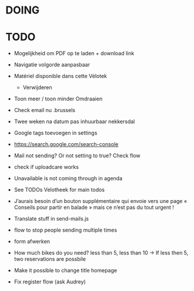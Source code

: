 # DOING
# TODO



- Mogelijkheid om PDF op te laden + download link
- Navigatie volgorde aanpasbaar
- Matériel disponible dans cette Vélotek
    - Verwijderen
- Toon meer / toon minder Omdraaien






- Check email nu .brussels
- Twee weken na datum pas inhuurbaar nekkersdal 
- Google tags toevoegen in settings
- https://search.google.com/search-console

- Mail not sending? Or not setting to true? Check flow
- check if uploadcare works
- Unavailable is not coming through in agenda
- See TODOs Velotheek for main todos
- J’aurais besoin d’un bouton supplémentaire qui envoie vers une page « Conseils pour partir en balade » mais ce n’est pas du tout urgent !
- Translate stuff in send-mails.js
- flow to stop people sending multiple times
- form afwerken
- How much bikes do you need? less than 5, less than 10 -> If less then 5, two reservations are possbile
- Make it possible to change title homepage
- Fix register flow (ask Audrey)